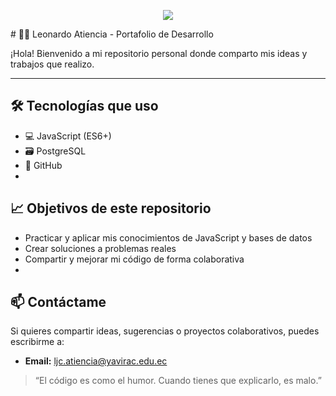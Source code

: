 <p align="center">
  <a href="https://github.com/DenverCoder1/readme-typing-svg"><img src="https://readme-typing-svg.herokuapp.com?lines=Me+Llamo+Leonardo+y+Me+Gusta+la+programación&center=true&width=400&height=70"></a>
</p>
# 👨‍💻 Leonardo Atiencia - Portafolio de Desarrollo

¡Hola! Bienvenido a mi repositorio personal donde comparto mis ideas y trabajos que realizo. 

---

## 🛠 Tecnologías que uso
- 💻 JavaScript (ES6+)
- 🗃️ PostgreSQL
- 🧠 GitHub
- 
## 📈 Objetivos de este repositorio
- Practicar y aplicar mis conocimientos de JavaScript y bases de datos
- Crear soluciones a problemas reales
- Compartir y mejorar mi código de forma colaborativa
- 
## 📫 Contáctame
Si quieres compartir ideas, sugerencias o proyectos colaborativos, puedes escribirme a:

- **Email:** ljc.atiencia@yavirac.edu.ec
  

> “El código es como el humor. Cuando tienes que explicarlo, es malo.” 
